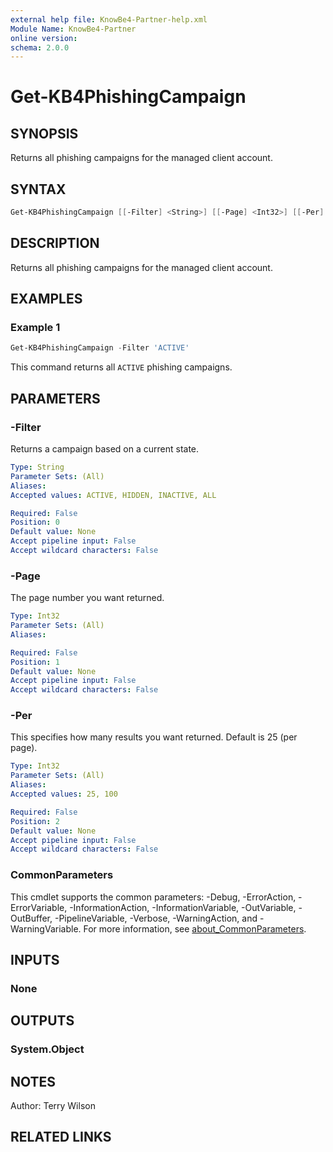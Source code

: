 ```yaml
---
external help file: KnowBe4-Partner-help.xml
Module Name: KnowBe4-Partner
online version:
schema: 2.0.0
---
```


# Get-KB4PhishingCampaign

## SYNOPSIS

Returns all phishing campaigns for the managed client account.

## SYNTAX

```powershell
Get-KB4PhishingCampaign [[-Filter] <String>] [[-Page] <Int32>] [[-Per] <Int32>] [<CommonParameters>]
```

## DESCRIPTION

Returns all phishing campaigns for the managed client account.

## EXAMPLES

### Example 1

```powershell
Get-KB4PhishingCampaign -Filter 'ACTIVE'
```

This command returns all `ACTIVE` phishing campaigns.

## PARAMETERS

### -Filter

Returns a campaign based on a current state.

```yaml
Type: String
Parameter Sets: (All)
Aliases:
Accepted values: ACTIVE, HIDDEN, INACTIVE, ALL

Required: False
Position: 0
Default value: None
Accept pipeline input: False
Accept wildcard characters: False
```

### -Page

The page number you want returned.

```yaml
Type: Int32
Parameter Sets: (All)
Aliases:

Required: False
Position: 1
Default value: None
Accept pipeline input: False
Accept wildcard characters: False
```

### -Per

This specifies how many results you want returned. Default is 25 (per page).

```yaml
Type: Int32
Parameter Sets: (All)
Aliases:
Accepted values: 25, 100

Required: False
Position: 2
Default value: None
Accept pipeline input: False
Accept wildcard characters: False
```

### CommonParameters

This cmdlet supports the common parameters: -Debug, -ErrorAction, -ErrorVariable, -InformationAction, -InformationVariable, -OutVariable, -OutBuffer, -PipelineVariable, -Verbose, -WarningAction, and -WarningVariable. For more information, see [about_CommonParameters](http://go.microsoft.com/fwlink/?LinkID=113216).

## INPUTS

### None

## OUTPUTS

### System.Object

## NOTES

Author: Terry Wilson

## RELATED LINKS
